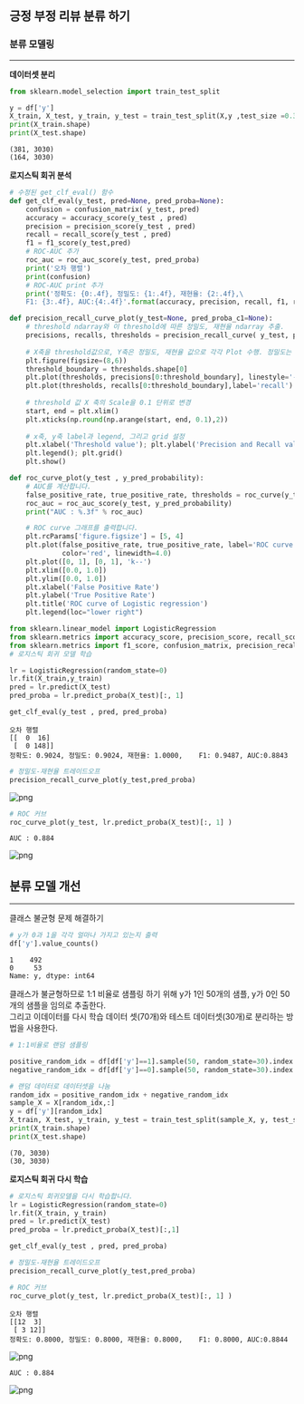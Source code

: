 ## 긍정 부정 리뷰 분류 하기

### 분류 모델링
---

**데이터셋 분리**


```python
from sklearn.model_selection import train_test_split

y = df['y']
X_train, X_test, y_train, y_test = train_test_split(X,y ,test_size =0.3)
print(X_train.shape)
print(X_test.shape)
```

    (381, 3030)
    (164, 3030)
    

**로지스틱 회귀 분석**


```python
# 수정된 get_clf_eval() 함수 
def get_clf_eval(y_test, pred=None, pred_proba=None):
    confusion = confusion_matrix( y_test, pred)
    accuracy = accuracy_score(y_test , pred)
    precision = precision_score(y_test , pred)
    recall = recall_score(y_test , pred)
    f1 = f1_score(y_test,pred)
    # ROC-AUC 추가 
    roc_auc = roc_auc_score(y_test, pred_proba)
    print('오차 행렬')
    print(confusion)
    # ROC-AUC print 추가
    print('정확도: {0:.4f}, 정밀도: {1:.4f}, 재현율: {2:.4f},\
    F1: {3:.4f}, AUC:{4:.4f}'.format(accuracy, precision, recall, f1, roc_auc))

```


```python
def precision_recall_curve_plot(y_test=None, pred_proba_c1=None):
    # threshold ndarray와 이 threshold에 따른 정밀도, 재현율 ndarray 추출. 
    precisions, recalls, thresholds = precision_recall_curve( y_test, pred_proba_c1)
    
    # X축을 threshold값으로, Y축은 정밀도, 재현율 값으로 각각 Plot 수행. 정밀도는 점선으로 표시
    plt.figure(figsize=(8,6))
    threshold_boundary = thresholds.shape[0]
    plt.plot(thresholds, precisions[0:threshold_boundary], linestyle='--', label='precision')
    plt.plot(thresholds, recalls[0:threshold_boundary],label='recall')
    
    # threshold 값 X 축의 Scale을 0.1 단위로 변경
    start, end = plt.xlim()
    plt.xticks(np.round(np.arange(start, end, 0.1),2))
    
    # x축, y축 label과 legend, 그리고 grid 설정
    plt.xlabel('Threshold value'); plt.ylabel('Precision and Recall value')
    plt.legend(); plt.grid()
    plt.show()
```


```python
def roc_curve_plot(y_test , y_pred_probability):
    # AUC를 계산합니다.
    false_positive_rate, true_positive_rate, thresholds = roc_curve(y_test, y_pred_probability)
    roc_auc = roc_auc_score(y_test, y_pred_probability)
    print("AUC : %.3f" % roc_auc)

    # ROC curve 그래프를 출력합니다.
    plt.rcParams['figure.figsize'] = [5, 4]
    plt.plot(false_positive_rate, true_positive_rate, label='ROC curve (area = %0.3f)' % roc_auc, 
             color='red', linewidth=4.0)
    plt.plot([0, 1], [0, 1], 'k--')
    plt.xlim([0.0, 1.0])
    plt.ylim([0.0, 1.0])
    plt.xlabel('False Positive Rate')
    plt.ylabel('True Positive Rate')
    plt.title('ROC curve of Logistic regression')
    plt.legend(loc="lower right")
```


```python
from sklearn.linear_model import LogisticRegression
from sklearn.metrics import accuracy_score, precision_score, recall_score, roc_auc_score
from sklearn.metrics import f1_score, confusion_matrix, precision_recall_curve, roc_curve
# 로지스틱 회귀 모델 학습

lr = LogisticRegression(random_state=0)
lr.fit(X_train,y_train)
pred = lr.predict(X_test)
pred_proba = lr.predict_proba(X_test)[:, 1]

get_clf_eval(y_test , pred, pred_proba)
```

    오차 행렬
    [[  0  16]
     [  0 148]]
    정확도: 0.9024, 정밀도: 0.9024, 재현율: 1.0000,    F1: 0.9487, AUC:0.8843
    


```python
# 정밀도-재현율 트레이드오프
precision_recall_curve_plot(y_test,pred_proba)
```


![png](output_8_0.png)



```python
# ROC 커브
roc_curve_plot(y_test, lr.predict_proba(X_test)[:, 1] )
```

    AUC : 0.884
    


![png](output_9_1.png)


## 분류 모델 개선
---
클래스 불균형 문제 해결하기



```python
# y가 0과 1을 각각 얼마나 가지고 있는지 출력
df['y'].value_counts()
```




    1    492
    0     53
    Name: y, dtype: int64



클래스가 불균형하므로 1:1 비율로 샘플링 하기 위해 y가 1인 50개의 샘플, y가 0인 50개의 샘플을 임의로 추출한다.  
그리고 이데이터를 다시 학습 데이터 셋(70개)와 테스트 데이터셋(30개)로 분리하는 방법을 사용한다.


```python
# 1:1비율로 랜덤 샘플링

positive_random_idx = df[df['y']==1].sample(50, random_state=30).index.tolist()
negative_random_idx = df[df['y']==0].sample(50, random_state=30).index.tolist()
```


```python
# 랜덤 데이터로 데이터셋을 나눔
random_idx = positive_random_idx + negative_random_idx
sample_X = X[random_idx,:]
y = df['y'][random_idx]
X_train, X_test, y_train, y_test = train_test_split(sample_X, y, test_size=0.30)
print(X_train.shape)
print(X_test.shape)
```

    (70, 3030)
    (30, 3030)
    

**로지스틱 회귀 다시 학습**


```python
# 로지스틱 회귀모델을 다시 학습합니다.
lr = LogisticRegression(random_state=0)
lr.fit(X_train, y_train)
pred = lr.predict(X_test)
pred_proba = lr.predict_proba(X_test)[:,1]

get_clf_eval(y_test , pred, pred_proba)

# 정밀도-재현율 트레이드오프
precision_recall_curve_plot(y_test,pred_proba)

# ROC 커브
roc_curve_plot(y_test, lr.predict_proba(X_test)[:, 1] )
```

    오차 행렬
    [[12  3]
     [ 3 12]]
    정확도: 0.8000, 정밀도: 0.8000, 재현율: 0.8000,    F1: 0.8000, AUC:0.8844
    


![png](output_16_1.png)


    AUC : 0.884
    


![png](output_16_3.png)



